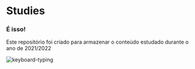 # Studies 
### É isso!  

Este repositório foi criado para armazenar  o conteúdo estudado durante o ano de 2021/2022

![keyboard-typing](https://user-images.githubusercontent.com/83989537/202344756-7f760fc6-6959-4923-b277-ff85dc953608.gif)
